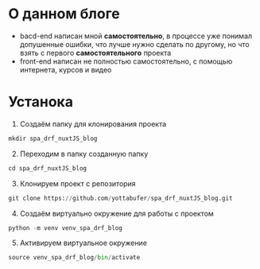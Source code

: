 # О данном блоге

* bacd-end написан мной **самостоятельно**, в процессе уже понимал допушенные ошибки, что лучше нужно сделать по другому, но что взять с первого **самостоятельного** проекта
* front-end написан не полностью самостоятельно, с помощью интернета, курсов и видео

# Устанока
1. Создаём папку для клонирования проекта

```python
mkdir spa_drf_nuxtJS_blog
```
2. Переходим в папку созданную папку
```python
cd spa_drf_nuxtJS_blog
```
3. Клонируем проект с репозитория
```python
git clone https://github.com/yottabufer/spa_drf_nuxtJS_blog.git
```
4. Создаём виртуально окружение для работы с проектом
```python
python -m venv venv_spa_drf_blog
```
5. Активируем виртуальное окружение
```python
source venv_spa_drf_blog/bin/activate
```
